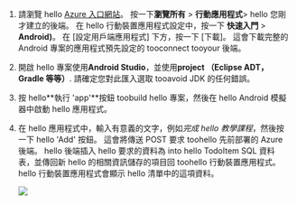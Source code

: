 
1. 請瀏覽 hello [Azure 入口網站]。 按一下**瀏覽所有** > **行動應用程式**> hello 您剛才建立的後端。 在 hello 行動裝置應用程式設定中，按一下 **快速入門** > **Android)**。 在 [設定用戶端應用程式] 下方，按一下 [下載]。 這會下載完整的 Android 專案的應用程式預先設定的 tooconnect tooyour 後端。 
2. 開啟 hello 專案使用**Android Studio**，並使用**project （Eclipse ADT，Gradle 等等）**. 請確定您對此匯入選取 tooavoid JDK 的任何錯誤。
3. 按 hello**執行 'app'**按鈕 toobuild hello 專案，然後在 hello Android 模擬器中啟動 hello 應用程式。
4. 在 hello 應用程式中，輸入有意義的文字，例如*完成 hello 教學課程*，然後按一下 hello 'Add' 按鈕。 這會將傳送 POST 要求 toohello 先前部署的 Azure 後端。 hello 後端插入 hello 要求的資料為 into hello TodoItem SQL 資料表，並傳回新 hello 的相關資訊儲存的項目回 toohello 行動裝置應用程式。 hello 行動裝置應用程式會顯示 hello 清單中的這項資料。 
   
    ![](./media/app-service-mobile-android-quickstart/mobile-quickstart-startup-android.png)

[Azure 入口網站]: https://portal.azure.com/
